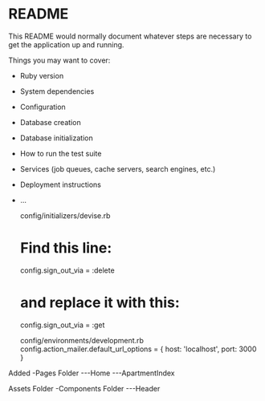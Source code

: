 # README

This README would normally document whatever steps are necessary to get the
application up and running.

Things you may want to cover:

- Ruby version
- System dependencies
- Configuration
- Database creation
- Database initialization
- How to run the test suite
- Services (job queues, cache servers, search engines, etc.)
- Deployment instructions

- ...
  <!-- Changed the following -->

  config/initializers/devise.rb

  # Find this line:

  config.sign_out_via = :delete

  # and replace it with this:

  config.sign_out_via = :get

  <!-- # Added below -->

  config/environments/development.rb
  config.action_mailer.default_url_options = { host: 'localhost', port: 3000 }

Added
-Pages Folder
---Home
---ApartmentIndex

Assets Folder
-Components Folder
---Header
